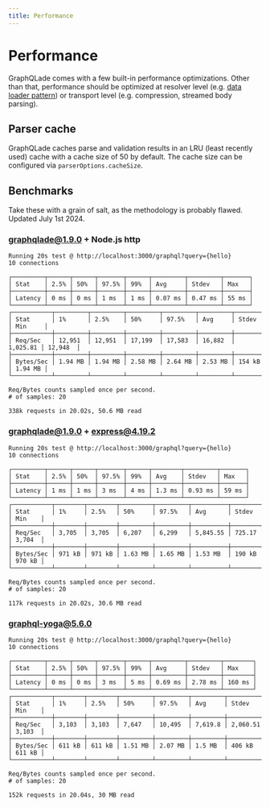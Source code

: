 ```yaml
---
title: Performance
---
```


# Performance

GraphQLade comes with a few built-in performance optimizations.
Other than that, performance should be optimized at
resolver level (e.g. [data loader pattern](https://github.com/graphql/dataloader))
or transport level (e.g. compression, streamed body parsing).

## Parser cache

GraphQLade caches parse and validation results in an LRU (least recently used) cache
with a cache size of 50 by default.
The cache size can be configured via `parserOptions.cacheSize`.

## Benchmarks

Take these with a grain of salt, as the methodology is probably flawed.
Updated July 1st 2024.

### graphqlade@1.9.0 + Node.js http

```
Running 20s test @ http://localhost:3000/graphql?query={hello}
10 connections

┌─────────┬──────┬──────┬───────┬──────┬─────────┬─────────┬───────┐
│ Stat    │ 2.5% │ 50%  │ 97.5% │ 99%  │ Avg     │ Stdev   │ Max   │
├─────────┼──────┼──────┼───────┼──────┼─────────┼─────────┼───────┤
│ Latency │ 0 ms │ 0 ms │ 1 ms  │ 1 ms │ 0.07 ms │ 0.47 ms │ 55 ms │
└─────────┴──────┴──────┴───────┴──────┴─────────┴─────────┴───────┘
┌───────────┬─────────┬─────────┬─────────┬─────────┬─────────┬──────────┬─────────┐
│ Stat      │ 1%      │ 2.5%    │ 50%     │ 97.5%   │ Avg     │ Stdev    │ Min     │
├───────────┼─────────┼─────────┼─────────┼─────────┼─────────┼──────────┼─────────┤
│ Req/Sec   │ 12,951  │ 12,951  │ 17,199  │ 17,583  │ 16,882  │ 1,025.81 │ 12,948  │
├───────────┼─────────┼─────────┼─────────┼─────────┼─────────┼──────────┼─────────┤
│ Bytes/Sec │ 1.94 MB │ 1.94 MB │ 2.58 MB │ 2.64 MB │ 2.53 MB │ 154 kB   │ 1.94 MB │
└───────────┴─────────┴─────────┴─────────┴─────────┴─────────┴──────────┴─────────┘

Req/Bytes counts sampled once per second.
# of samples: 20

338k requests in 20.02s, 50.6 MB read
```

### graphqlade@1.9.0 + express@4.19.2

```
Running 20s test @ http://localhost:3000/graphql?query={hello}
10 connections

┌─────────┬──────┬──────┬───────┬──────┬────────┬─────────┬───────┐
│ Stat    │ 2.5% │ 50%  │ 97.5% │ 99%  │ Avg    │ Stdev   │ Max   │
├─────────┼──────┼──────┼───────┼──────┼────────┼─────────┼───────┤
│ Latency │ 1 ms │ 1 ms │ 3 ms  │ 4 ms │ 1.3 ms │ 0.93 ms │ 59 ms │
└─────────┴──────┴──────┴───────┴──────┴────────┴─────────┴───────┘
┌───────────┬────────┬────────┬─────────┬─────────┬──────────┬────────┬────────┐
│ Stat      │ 1%     │ 2.5%   │ 50%     │ 97.5%   │ Avg      │ Stdev  │ Min    │
├───────────┼────────┼────────┼─────────┼─────────┼──────────┼────────┼────────┤
│ Req/Sec   │ 3,705  │ 3,705  │ 6,207   │ 6,299   │ 5,845.55 │ 725.17 │ 3,704  │
├───────────┼────────┼────────┼─────────┼─────────┼──────────┼────────┼────────┤
│ Bytes/Sec │ 971 kB │ 971 kB │ 1.63 MB │ 1.65 MB │ 1.53 MB  │ 190 kB │ 970 kB │
└───────────┴────────┴────────┴─────────┴─────────┴──────────┴────────┴────────┘

Req/Bytes counts sampled once per second.
# of samples: 20

117k requests in 20.02s, 30.6 MB read
```

### graphql-yoga@5.6.0

```
Running 20s test @ http://localhost:3000/graphql?query={hello}
10 connections

┌─────────┬──────┬──────┬───────┬──────┬─────────┬─────────┬────────┐
│ Stat    │ 2.5% │ 50%  │ 97.5% │ 99%  │ Avg     │ Stdev   │ Max    │
├─────────┼──────┼──────┼───────┼──────┼─────────┼─────────┼────────┤
│ Latency │ 0 ms │ 0 ms │ 3 ms  │ 5 ms │ 0.69 ms │ 2.78 ms │ 160 ms │
└─────────┴──────┴──────┴───────┴──────┴─────────┴─────────┴────────┘
┌───────────┬────────┬────────┬─────────┬─────────┬─────────┬──────────┬────────┐
│ Stat      │ 1%     │ 2.5%   │ 50%     │ 97.5%   │ Avg     │ Stdev    │ Min    │
├───────────┼────────┼────────┼─────────┼─────────┼─────────┼──────────┼────────┤
│ Req/Sec   │ 3,103  │ 3,103  │ 7,647   │ 10,495  │ 7,619.8 │ 2,060.51 │ 3,103  │
├───────────┼────────┼────────┼─────────┼─────────┼─────────┼──────────┼────────┤
│ Bytes/Sec │ 611 kB │ 611 kB │ 1.51 MB │ 2.07 MB │ 1.5 MB  │ 406 kB   │ 611 kB │
└───────────┴────────┴────────┴─────────┴─────────┴─────────┴──────────┴────────┘

Req/Bytes counts sampled once per second.
# of samples: 20

152k requests in 20.04s, 30 MB read
```
